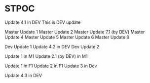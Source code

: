 # STPOC
Update 4.1 in DEV
This is DEV update

Master Update 1
Master Update 2
Master Update 7.1 (by DEV)
Master Update 4
Master Update 5
Master Update 6
Master Update 8

Dev Update 1
Update 4.2 in DEV
Dev Update 2

Update 1 in M1
Update 2.1 (by DEV) in M1

Update 1 in F1
Update 2 in F1
Update 3 in Dev

Update 4.3 in DEV
